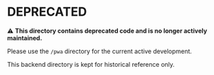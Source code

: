 # DEPRECATED

⚠️ **This directory contains deprecated code and is no longer actively maintained.**

Please use the `/pwa` directory for the current active development.

This backend directory is kept for historical reference only.
